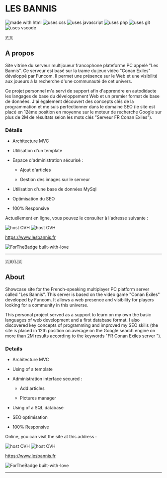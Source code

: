 # LES BANNIS

<img src="https://img.shields.io/badge/Uses-HTML-e44c21" alt="made with html"> <img src="https://img.shields.io/badge/Uses-CSS-274ee4" alt="uses css"> <img src="https://img.shields.io/badge/Uses-JS-efd81e" alt="uses javascript"> <img src="https://img.shields.io/badge/Uses-PHP-7476ad" alt="uses php"> <img src="https://img.shields.io/badge/Uses-Git-red.svg" alt="uses git"> <img src="https://img.shields.io/badge/Uses-VS Code-22a1eb" alt="uses vscode">
 
🇫🇷

## A propos

Site vitrine du serveur multijoueur francophone plateforme PC appelé "Les Bannis". Ce serveur est basé sur la trame du jeux vidéo "Conan Exiles" développé par Funcom. Il permet une présence sur le Web et une visibilité aux joueurs à la recherche d'une communauté de cet univers.

Ce projet personnel m'a servi de support afin d'apprendre en autodidacte les langages de base du développement Web et un premier format de base de données. J'ai également découvert des concepts clés de la programmation et me suis perfectionner dans le domaine SEO (le site est placé en 12ème position en moyenne sur le moteur de recherche Google sur plus de 2M de résultats selon les mots clés "Serveur FR Conan Exiles").

### Détails

- Architecture MVC

- Utilisation d'un template

- Espace d'administration sécurisé :

  - Ajout d'articles

  - Gestion des images sur le serveur

- Utilisation d'une base de données MySql

- Optimisation du SEO

- 100% Responsive

Actuellement en ligne, vous pouvez le consulter à l'adresse suivante :

<img src="https://img.shields.io/badge/Host-OVH-22a1eb" alt="host OVH"> <img src="https://img.shields.io/badge/Website-up-green.svg" alt="host OVH">

https://www.lesbannis.fr  

![ForTheBadge built-with-love](http://ForTheBadge.com/images/badges/built-with-love.svg)

---

🇬🇧/🇺🇸

## About

Showcase site for the French-speaking multiplayer PC platform server called "Les Bannis". This server is based on the video game "Conan Exiles" developed by Funcom. It allows a web presence and visibility for players looking for a community in this universe.


This personal project served as a support to learn on my own the basic languages ​​of web development and a first database format. I also discovered key concepts of programming and improved my SEO skills (the site is placed in 12th position on average on the Google search engine on more than 2M results according to the keywords "FR Conan Exiles server ").

### Details

- Architecture MVC

- Using of a template

- Administration interface secured :

  - Add articles

  - Pictures manager

- Using of a SQL database

- SEO optimisation

- 100% Responsive

Online, you can visit the site at this address :

<img src="https://img.shields.io/badge/Host-OVH-22a1eb" alt="host OVH"> <img src="https://img.shields.io/badge/Website-up-green.svg" alt="host OVH">

https://www.lesbannis.fr

![ForTheBadge built-with-love](http://ForTheBadge.com/images/badges/built-with-love.svg)

---
